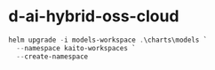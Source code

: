 # d-ai-hybrid-oss-cloud

```powershell
helm upgrade -i models-workspace .\charts\models `
  --namespace kaito-workspaces `
  --create-namespace
```
